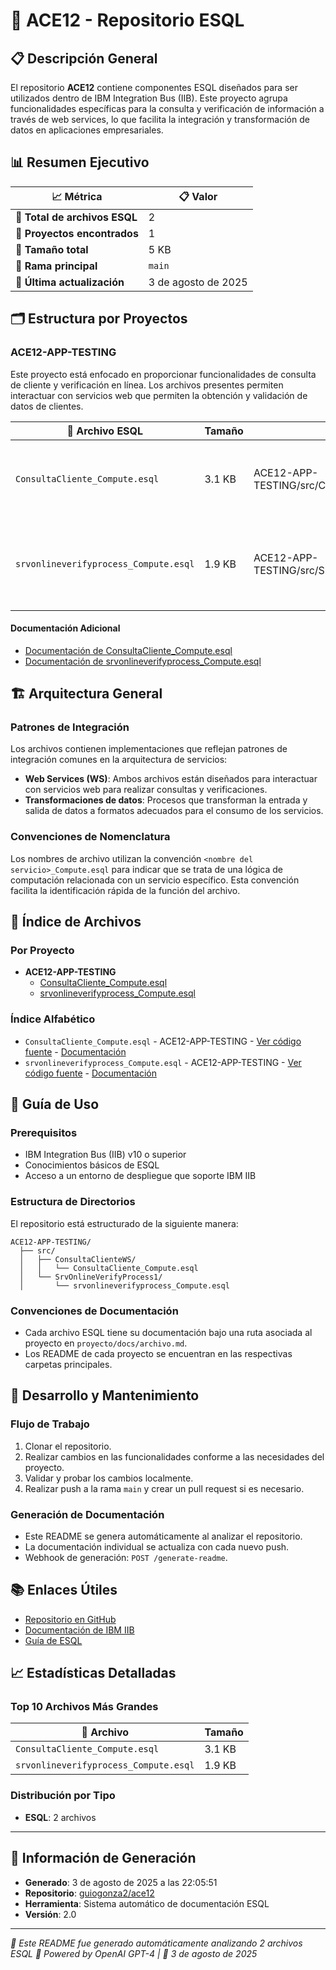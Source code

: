 # 📖 ACE12 - Repositorio ESQL

## 📋 Descripción General
El repositorio **ACE12** contiene componentes ESQL diseñados para ser utilizados dentro de IBM Integration Bus (IIB). Este proyecto agrupa funcionalidades específicas para la consulta y verificación de información a través de web services, lo que facilita la integración y transformación de datos en aplicaciones empresariales.

## 📊 Resumen Ejecutivo

| 📈 Métrica                       | 📋 Valor               |
|----------------------------------|-----------------------|
| **📄 Total de archivos ESQL**    | 2                     |
| **📁 Proyectos encontrados**      | 1                     |
| **💾 Tamaño total**              | 5 KB                  |
| **🌿 Rama principal**             | `main`                |
| **🔄 Última actualización**       | 3 de agosto de 2025   |

## 🗂️ Estructura por Proyectos

### ACE12-APP-TESTING
Este proyecto está enfocado en proporcionar funcionalidades de consulta de cliente y verificación en línea. Los archivos presentes permiten interactuar con servicios web que permiten la obtención y validación de datos de clientes.

| 📁 Archivo ESQL                              | Tamaño | Ruta                                                         | Descripción                                                |
|----------------------------------------------|--------|--------------------------------------------------------------|-----------------------------------------------------------|
| `ConsultaCliente_Compute.esql`               | 3.1 KB | ACE12-APP-TESTING/src/ConsultaClienteWS/ConsultaCliente_Compute.esql  | Implementa la lógica de consulta de un cliente a través de un WS.   |
| `srvonlineverifyprocess_Compute.esql`       | 1.9 KB | ACE12-APP-TESTING/src/SrvOnlineVerifyProcess1/srvonlineverifyprocess_Compute.esql | Contiene la lógica para verificar un proceso en línea relacionado a clientes. |

#### Documentación Adicional
- [Documentación de ConsultaCliente_Compute.esql](https://github.com/guiogonza2/ace12/blob/main/ACE12-APP-TESTING/src/ConsultaClienteWS/ConsultaCliente_Compute.esql)
- [Documentación de srvonlineverifyprocess_Compute.esql](https://github.com/guiogonza2/ace12/blob/main/ACE12-APP-TESTING/src/SrvOnlineVerifyProcess1/srvonlineverifyprocess_Compute.esql)

## 🏗️ Arquitectura General

### Patrones de Integración
Los archivos contienen implementaciones que reflejan patrones de integración comunes en la arquitectura de servicios:
- **Web Services (WS)**: Ambos archivos están diseñados para interactuar con servicios web para realizar consultas y verificaciones.
- **Transformaciones de datos**: Procesos que transforman la entrada y salida de datos a formatos adecuados para el consumo de los servicios.

### Convenciones de Nomenclatura
Los nombres de archivo utilizan la convención `<nombre del servicio>_Compute.esql` para indicar que se trata de una lógica de computación relacionada con un servicio específico. Esta convención facilita la identificación rápida de la función del archivo.

## 📁 Índice de Archivos

### Por Proyecto
- **ACE12-APP-TESTING**
  - [ConsultaCliente_Compute.esql](https://github.com/guiogonza2/ace12/blob/main/ACE12-APP-TESTING/src/ConsultaClienteWS/ConsultaCliente_Compute.esql)
  - [srvonlineverifyprocess_Compute.esql](https://github.com/guiogonza2/ace12/blob/main/ACE12-APP-TESTING/src/SrvOnlineVerifyProcess1/srvonlineverifyprocess_Compute.esql)

### Índice Alfabético
- `ConsultaCliente_Compute.esql` - ACE12-APP-TESTING - [Ver código fuente](https://github.com/guiogonza2/ace12/blob/main/ACE12-APP-TESTING/src/ConsultaClienteWS/ConsultaCliente_Compute.esql) - [Documentación](https://github.com/guiogonza2/ace12/blob/main/ACE12-APP-TESTING/src/ConsultaClienteWS/ConsultaCliente_Compute.esql)
- `srvonlineverifyprocess_Compute.esql` - ACE12-APP-TESTING - [Ver código fuente](https://github.com/guiogonza2/ace12/blob/main/ACE12-APP-TESTING/src/SrvOnlineVerifyProcess1/srvonlineverifyprocess_Compute.esql) - [Documentación](https://github.com/guiogonza2/ace12/blob/main/ACE12-APP-TESTING/src/SrvOnlineVerifyProcess1/srvonlineverifyprocess_Compute.esql)

## 🚀 Guía de Uso

### Prerequisitos
- IBM Integration Bus (IIB) v10 o superior
- Conocimientos básicos de ESQL
- Acceso a un entorno de despliegue que soporte IBM IIB

### Estructura de Directorios
El repositorio está estructurado de la siguiente manera:
```
ACE12-APP-TESTING/
  ├── src/
  │   ├── ConsultaClienteWS/
  │   │   └── ConsultaCliente_Compute.esql
  │   └── SrvOnlineVerifyProcess1/
  │       └── srvonlineverifyprocess_Compute.esql
```

### Convenciones de Documentación
- Cada archivo ESQL tiene su documentación bajo una ruta asociada al proyecto en `proyecto/docs/archivo.md`.
- Los README de cada proyecto se encuentran en las respectivas carpetas principales.

## 🔧 Desarrollo y Mantenimiento

### Flujo de Trabajo
1. Clonar el repositorio.
2. Realizar cambios en las funcionalidades conforme a las necesidades del proyecto.
3. Validar y probar los cambios localmente.
4. Realizar push a la rama `main` y crear un pull request si es necesario.

### Generación de Documentación
- Este README se genera automáticamente al analizar el repositorio.
- La documentación individual se actualiza con cada nuevo push.
- Webhook de generación: `POST /generate-readme`.

## 📚 Enlaces Útiles

- [Repositorio en GitHub](https://github.com/guiogonza2/ace12)
- [Documentación de IBM IIB](https://www.ibm.com/docs/en/integration-bus)
- [Guía de ESQL](https://www.ibm.com/docs/en/integration-bus/10.0?topic=reference-esql)

## 📈 Estadísticas Detalladas

### Top 10 Archivos Más Grandes

| 📁 Archivo                            | Tamaño  |
|---------------------------------------|---------|
| `ConsultaCliente_Compute.esql`       | 3.1 KB  |
| `srvonlineverifyprocess_Compute.esql`| 1.9 KB  |

### Distribución por Tipo
- **ESQL**: 2 archivos

---

## 🔄 Información de Generación
- **Generado**: 3 de agosto de 2025 a las 22:05:51
- **Repositorio**: [guiogonza2/ace12](https://github.com/guiogonza2/ace12)
- **Herramienta**: Sistema automático de documentación ESQL
- **Versión**: 2.0

---
*📖 Este README fue generado automáticamente analizando 2 archivos ESQL*
*🤖 Powered by OpenAI GPT-4 | 📅 3 de agosto de 2025*